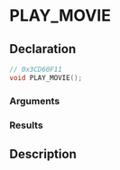 # PLAY_MOVIE

## Declaration
```cpp
// 0x3CD60F11
void PLAY_MOVIE();
```

### Arguments

### Results

## Description
